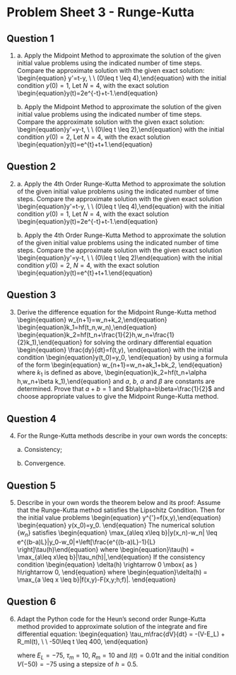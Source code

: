 <!-- #region -->
# Problem Sheet 3 - Runge-Kutta

## Question 1

1. 
    a. Apply the Midpoint Method to approximate the solution of the given initial value problems using the indicated number of time steps. Compare the approximate solution with the given exact solution:
    \begin{equation} y'=t-y, \ \ (0\leq t \leq 4),\end{equation}
    with the initial condition $y(0)=1,$
    Let $N=4$,  with the exact solution
    \begin{equation}y(t)=2e^{-t}+t-1.\end{equation}


    b. Apply the Midpoint Method to approximate the solution of the given initial value problems using the indicated number of time steps. Compare the approximate solution with the given exact solution:
    \begin{equation}y'=y-t, \ \ (0\leq t \leq 2),\end{equation}
    with the initial condition $y(0)=2,$
    Let $N=4$, with the exact solution
    \begin{equation}y(t)=e^{t}+t+1.\end{equation}

## Question 2

2. 
    a. Apply the 4th Order Runge-Kutta Method to approximate the solution of the given initial value problems using the indicated number of time steps. Compare the approximate solution with the given exact solution
    \begin{equation}y'=t-y, \ \ (0\leq t \leq 4),\end{equation}
    with the initial condition $y(0)=1,$
    Let $N=4$, with the exact solution
    \begin{equation}y(t)=2e^{-t}+t-1.\end{equation}


    b. Apply the 4th Order Runge-Kutta Method to approximate the solution of the given initial value problems using the indicated number of time steps. Compare the approximate solution with the given exact solution
    \begin{equation}y'=y-t, \ \ (0\leq t \leq 2)\end{equation}
    with the initial condition $y(0)=2,$
    $N=4$, with the exact solution
    \begin{equation}y(t)=e^{t}+t+1.\end{equation}

## Question 3

3. Derive the difference equation for the Midpoint Runge-Kutta method
    \begin{equation} w_{n+1}=w_n+k_2,\end{equation}
    \begin{equation}k_1=hf(t_n,w_n),\end{equation}
    \begin{equation}k_2=hf(t_n+\frac{1}{2}h,w_n+\frac{1}{2}k_1),\end{equation}
    for solving the ordinary differential equation
    \begin{equation} \frac{dy}{dt}=f(t,y), \end{equation}
    with the initial condition
    \begin{equation}y(t_0)=y_0, \end{equation}
    by using a formula of the form
    \begin{equation} w_{n+1}=w_n+ak_1+bk_2, \end{equation}
    where $k_1$ is defined as above,
    \begin{equation}k_2=hf(t_n+\alpha h,w_n+\beta k_1),\end{equation}
    and $a$, $b$, $\alpha$ and $\beta$ are constants are determined. Prove that $a+b=1$ and $b\alpha=b\beta=\frac{1}{2}$ and choose appropriate values to give the Midpoint Runge-Kutta method.

## Question 4

4. For the Runge-Kutta methods describe in your own words the concepts:

    a. Consistency;

    b. Convergence.

## Question 5


5. Describe in your own words the theorem below and its proof:
    Assume that the Runge-Kutta method satisfies the Lipschitz Condition. Then
    for the initial value problems
    \begin{equation} y^{'}=f(x,y),\end{equation}
    \begin{equation} y(x_0)=y_0. \end{equation}
    The numerical solution $\{ w_n\}$ satisfies
    \begin{equation} \max_{a\leq x\leq b}|y(x_n)-w_n| \leq e^{(b-a)L}|y_0-w_0|+\left[\frac{e^{(b-a)L}-1}{L} \right]\tau(h)\end{equation}
    where
    \begin{equation}\tau(h) = \max_{a\leq x\leq b}|\tau_n(h)|,\end{equation}
    If the consistency condition 
    \begin{equation} \delta(h) \rightarrow 0 \mbox{ as  } h\rightarrow 0, \end{equation}
    where
    \begin{equation}\delta(h) = \max_{a \leq x \leq b}|f(x,y)-F(x,y;h;f)|. \end{equation}


## Question 6

6. Adapt the Python code for the Heun’s second order Runge-Kutta method provided to approximate solution of the integrate and fire differential equation:
    \begin{equation}   \tau_m\frac{dV}{dt} = -(V-E_L) + R_mI(t), \ \ -50\leq t \leq 400, \end{equation}

    where $E_L = -75$, $\tau_m = 10$,
    $R_m = 10$ and $I(t)=0.01t$
    and the initial condition
    $V(-50) = -75$ using a stepsize of $h=0.5$.